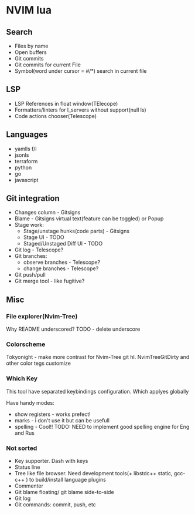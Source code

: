 # NVIM lua

## Search

* Files by name
* Open buffers
* Git commits
* Git commits for current File
* Symbol(word under cursor = #/*) search in current file 


## LSP

* LSP References in float window(TElecope)
* Formatters/linters for l_servers without support(null ls)
* Code actions chooser(Telescope)


## Languages

* yamlls f/l
* jsonls
* terraform
* python
* go
* javascript

## Git integration

* Changes column - Gitsigns
* Blame - Gitsigns virtual text(feature can be toggled) or Popup
* Stage work:
  * Stage/unstage hunks(code parts) - Gitsigns
  * Stage UI - TODO
  * Staged/Unstaged Diff UI - TODO
* Git log - Telescope?
* Git branches:
  * observe branches - Telescope?
  * change branches - Telescope?
* Git push/pull
* Git merge tool - like fugitive?

## Misc

### File explorer(Nvim-Tree)

Why README underscored? TODO - delete underscore


### Colorscheme

Tokyonight - make more contrast for Nvim-Tree git hl. NvimTreeGitDirty and other color tegs customize


### Which Key

This tool have separated keybindings configuration. Which applyes globally

Have handy modes:
* show registers - works prefect!
* marks - i don't use it but can be usefull
* spelling - Cool!! TODO: NEED to implement good spelling engine for Eng and Rus

### Not sorted
* Key supporter. Dash with keys
* Status line
* Tree like file browser. Need development tools(+ libstdc++ static, gcc-c++ ) to build/install language plugins
* Commenter
* Git blame floating/ git blame side-to-side
* Git log
* Git commands: commit, push, etc


